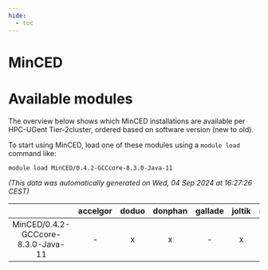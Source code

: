 ```yaml
---
hide:
  - toc
---
```


MinCED
======

# Available modules


The overview below shows which MinCED installations are available per HPC-UGent Tier-2cluster, ordered based on software version (new to old).

To start using MinCED, load one of these modules using a `module load` command like:

```shell
module load MinCED/0.4.2-GCCcore-8.3.0-Java-11
```

*(This data was automatically generated on Wed, 04 Sep 2024 at 16:27:26 CEST)*  

| |accelgor|doduo|donphan|gallade|joltik|shinx|skitty|
| :---: | :---: | :---: | :---: | :---: | :---: | :---: | :---: |
|MinCED/0.4.2-GCCcore-8.3.0-Java-11|-|x|x|-|x|-|x|
